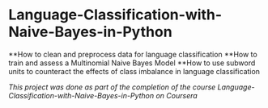 # Language-Classification-with-Naive-Bayes-in-Python
**How to clean and preprocess data for language classification
**How to train and assess a Multinomial Naive Bayes Model
**How to use subword units to counteract the effects of class imbalance in language classification

*This project was done as part of the completion of the course Language-Classification-with-Naive-Bayes-in-Python on Coursera* 
